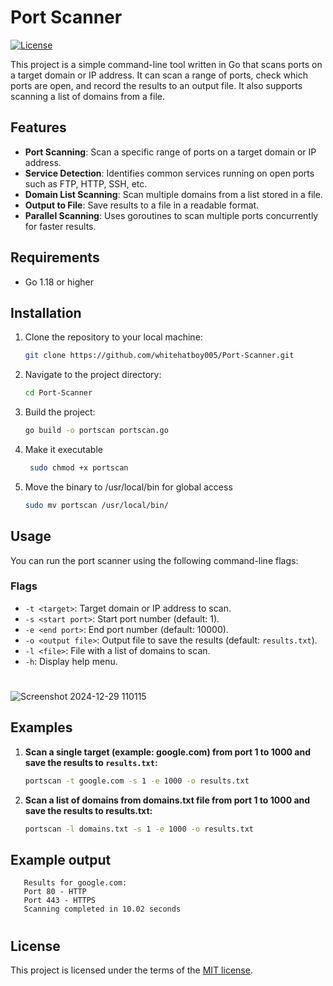 # Port Scanner
[![License](https://img.shields.io/github/license/whitehatboy005/Port-Scanner)](LICENSE.md)

This project is a simple command-line tool written in Go that scans ports on a target domain or IP address. It can scan a range of ports, check which ports are open, and record the results to an output file. It also supports scanning a list of domains from a file.

## Features

- **Port Scanning**: Scan a specific range of ports on a target domain or IP address.
- **Service Detection**: Identifies common services running on open ports such as FTP, HTTP, SSH, etc.
- **Domain List Scanning**: Scan multiple domains from a list stored in a file.
- **Output to File**: Save results to a file in a readable format.
- **Parallel Scanning**: Uses goroutines to scan multiple ports concurrently for faster results.

## Requirements

- Go 1.18 or higher

## Installation

1. Clone the repository to your local machine:
   ```bash
   git clone https://github.com/whitehatboy005/Port-Scanner.git
   ```
2. Navigate to the project directory:
   ```bash
   cd Port-Scanner
   ```
3. Build the project:
   ```bash
   go build -o portscan portscan.go
   ```
4. Make it executable
   ```bash
    sudo chmod +x portscan
   ```
5. Move the binary to /usr/local/bin for global access
   ```bash
   sudo mv portscan /usr/local/bin/
   ```
## Usage

You can run the port scanner using the following command-line flags:

### Flags

- `-t <target>`: Target domain or IP address to scan.
- `-s <start port>`: Start port number (default: 1).
- `-e <end port>`: End port number (default: 10000).
- `-o <output file>`: Output file to save the results (default: `results.txt`).
- `-l <file>`: File with a list of domains to scan.
- `-h`: Display help menu.
#
![Screenshot 2024-12-29 110115](https://github.com/user-attachments/assets/ae8d472a-c1bb-437e-920c-b06a441acb57)
## Examples

1. **Scan a single target (example: google.com) from port 1 to 1000 and save the results to `results.txt`:**

   ```bash
   portscan -t google.com -s 1 -e 1000 -o results.txt
   ```
2. **Scan a list of domains from domains.txt file from port 1 to 1000 and save the results to results.txt:**
   ```bash
   portscan -l domains.txt -s 1 -e 1000 -o results.txt
   ```
## Example output
  ```
     Results for google.com:
     Port 80 - HTTP
     Port 443 - HTTPS
     Scanning completed in 10.02 seconds
  ```
#
## License

This project is licensed under the terms of the [MIT license](LICENSE.md).
